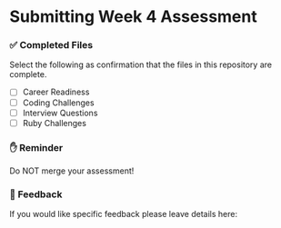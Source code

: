 # Submitting Week 4 Assessment

### ✅ Completed Files

Select the following as confirmation that the files in this repository are complete.

- [ ] Career Readiness
- [ ] Coding Challenges
- [ ] Interview Questions
- [ ] Ruby Challenges

### ✋ Reminder

Do NOT merge your assessment!

### 📝 Feedback

If you would like specific feedback please leave details here:
